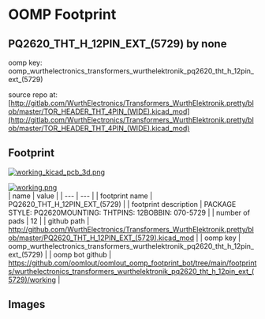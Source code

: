 # OOMP Footprint  
## PQ2620_THT_H_12PIN_EXT_(5729)  by none  
  
oomp key: oomp_wurthelectronics_transformers_wurthelektronik_pq2620_tht_h_12pin_ext_(5729)  
  
source repo at: [http://gitlab.com/WurthElectronics/Transformers_WurthElektronik.pretty/blob/master/TOR_HEADER_THT_4PIN_(WIDE).kicad_mod](http://gitlab.com/WurthElectronics/Transformers_WurthElektronik.pretty/blob/master/TOR_HEADER_THT_4PIN_(WIDE).kicad_mod)  
## Footprint  
  
[![working_kicad_pcb_3d.png](working_kicad_pcb_3d_600.png)](working_kicad_pcb_3d.png)  
  
[![working.png](working_600.png)](working.png)  
| name | value | 
| --- | --- | 
| footprint name | PQ2620_THT_H_12PIN_EXT_(5729) | 
| footprint description | PACKAGE STYLE: PQ2620MOUNTING: THTPINS: 12BOBBIN: 070-5729 | 
| number of pads | 12 | 
| github path | http://github.com/WurthElectronics/Transformers_WurthElektronik.pretty/blob/master/PQ2620_THT_H_12PIN_EXT_(5729).kicad_mod | 
| oomp key | oomp_wurthelectronics_transformers_wurthelektronik_pq2620_tht_h_12pin_ext_(5729) | 
| oomp bot github | https://github.com/oomlout/oomlout_oomp_footprint_bot/tree/main/footprints/wurthelectronics_transformers_wurthelektronik_pq2620_tht_h_12pin_ext_(5729)/working | 
## Images  

